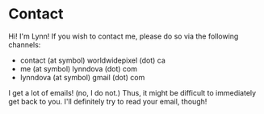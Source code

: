 # Contact

Hi! I'm Lynn! If you wish to contact me, please do so via the following channels:

- contact (at symbol) worldwidepixel (dot) ca
- me (at symbol) lynndova (dot) com
- lynndova (at symbol) gmail (dot) com

I get a lot of emails! (no, I do not.) Thus, it might be difficult to immediately get back to you. I'll definitely try to read your email, though!
